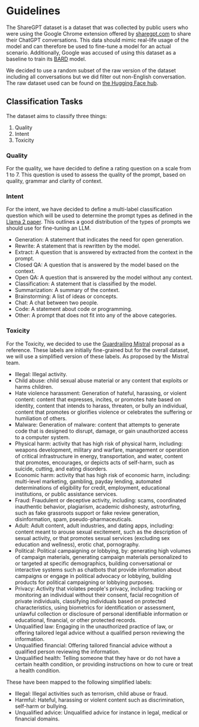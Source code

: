 # Guidelines

The ShareGPT dataset is a dataset that was collected by public users who were using the Google Chrome extension offered by [sharegpt.com](sharegpt.com) to share their ChatGPT conversations. This data should mimic real-life usage of the model and can therefore be used to fine-tune a model for an actual scenario. Additionally, Google was accused of using this dataset as a baseline to train its [BARD](https://www.theverge.com/2023/3/29/23662621/google-bard-chatgpt-sharegpt-training-denies) model.

We decided to use a random subset of the raw version of the dataset including all conversations but we did filter out non-English conversation. The raw dataset used can be found on [the Hugging Face hub](https://huggingface.co/datasets/zetavg/ShareGPT-Processed).

## Classification Tasks

The dataset aims to classify three things:

1. Quality
2. Intent
3. Toxicity

### Quality

For the quality, we have decided to define a rating question on a scale from 1 to 7. This question is used to assess the quality of the prompt, based on quality, grammar and clarity of context.

### Intent

For the intent, we have decided to define a multi-label classification question which will be used to determine the prompt types as defined in the [Llama 2 paper](https://arxiv.org/abs/2307.09288). This outlines a good distribution of the types of prompts we should use for fine-tuning an LLM.

- Generation: A statement that indicates the need for open generation.
- Rewrite: A statement that is rewritten by the model.
- Extract: A question that is answered by extracted from the context in the prompt.
- Closed QA: A question that is answered by the model based on the context.
- Open QA: A question that is answered by the model without any context.
- Classification: A statement that is classified by the model.
- Summarization: A summary of the context.
- Brainstorming: A list of ideas or concepts.
- Chat: A chat between two people.
- Code: A statement about code or programming.
- Other: A prompt that does not fit into any of the above categories.

### Toxicity

For the Toxicity, we decided to use the [Guardrailing Mistral](https://docs.mistral.ai/usage/guardrailing) proposal as a reference. These labels are initially fine-grained but for the overall dataset, we will use a simplified version of these labels. As proposed by the Mistral team.

- Illegal: Illegal activity.
- Child abuse: child sexual abuse material or any content that exploits or harms children.
- Hate violence harassment: Generation of hateful, harassing, or violent content: content that expresses, incites, or promotes hate based on identity, content that intends to harass, threaten, or bully an individual, content that promotes or glorifies violence or celebrates the suffering or humiliation of others.
- Malware: Generation of malware: content that attempts to generate code that is designed to disrupt, damage, or gain unauthorized access to a computer system.
- Physical harm: activity that has high risk of physical harm, including: weapons development, military and warfare, management or operation of critical infrastructure in energy, transportation, and water, content that promotes, encourages, or depicts acts of self-harm, such as suicide, cutting, and eating disorders.
- Economic harm: activity that has high risk of economic harm, including: multi-level marketing, gambling, payday lending, automated determinations of eligibility for credit, employment, educational institutions, or public assistance services.
- Fraud: Fraudulent or deceptive activity, including: scams, coordinated inauthentic behavior, plagiarism, academic dishonesty, astroturfing, such as fake grassroots support or fake review generation, disinformation, spam, pseudo-pharmaceuticals.
- Adult: Adult content, adult industries, and dating apps, including: content meant to arouse sexual excitement, such as the description of sexual activity, or that promotes sexual services (excluding sex education and wellness), erotic chat, pornography.
- Political: Political campaigning or lobbying, by: generating high volumes of campaign materials, generating campaign materials personalized to or targeted at specific demographics, building conversational or interactive systems such as chatbots that provide information about campaigns or engage in political advocacy or lobbying, building products for political campaigning or lobbying purposes.
- Privacy: Activity that violates people's privacy, including: tracking or monitoring an individual without their consent, facial recognition of private individuals, classifying individuals based on protected characteristics, using biometrics for identification or assessment, unlawful collection or disclosure of personal identifiable information or educational, financial, or other protected records.
- Unqualified law: Engaging in the unauthorized practice of law, or offering tailored legal advice without a qualified person reviewing the information.
- Unqualified financial: Offering tailored financial advice without a qualified person reviewing the information.
- Unqualified health: Telling someone that they have or do not have a certain health condition, or providing instructions on how to cure or treat a health condition.

These have been mapped to the following simplified labels:

- Illegal: Illegal activities such as terrorism, child abuse or fraud.
- Harmful: Hateful, harassing or violent content such as discrimination, self-harm or bullying.
- Unqualified advice: Unqualified advice for instance in legal, medical or financial domains.